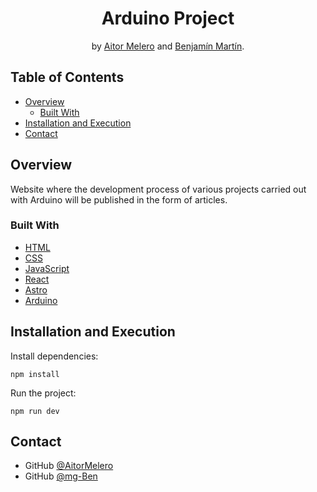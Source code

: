 <h1 align="center">Arduino Project</h1>

<div align="center">
   by  <a href="https://github.com/AitorMelero" target="_blank">Aitor Melero</a> and <a href="https://github.com/mg-Ben" target="_blank">Benjamín Martín</a>.
</div>

<!-- TABLE OF CONTENTS -->

## Table of Contents

-   [Overview](#overview)
    -   [Built With](#built-with)
-   [Installation and Execution](#installation-and-execution)
-   [Contact](#contact)

<!-- OVERVIEW -->

## Overview

Website where the development process of various projects carried out with Arduino will be published in the form of articles.

### Built With

<!-- This section should list any major frameworks that you built your project using. Here are a few examples.-->

-   [HTML](https://www.w3schools.com/html/)
-   [CSS](https://www.w3schools.com/css/)
-   [JavaScript](https://developer.mozilla.org/es/docs/Learn/JavaScript/First_steps/What_is_JavaScript)
-   [React](https://react.dev/)
-   [Astro](https://astro.build/)
-   [Arduino](https://www.arduino.cc/)

## Installation and Execution

Install dependencies:

```
npm install
```

Run the project:

```
npm run dev
```

## Contact

-   GitHub [@AitorMelero](https://github.com/AitorMelero)
-   GitHub [@mg-Ben](https://github.com/mg-Ben)
